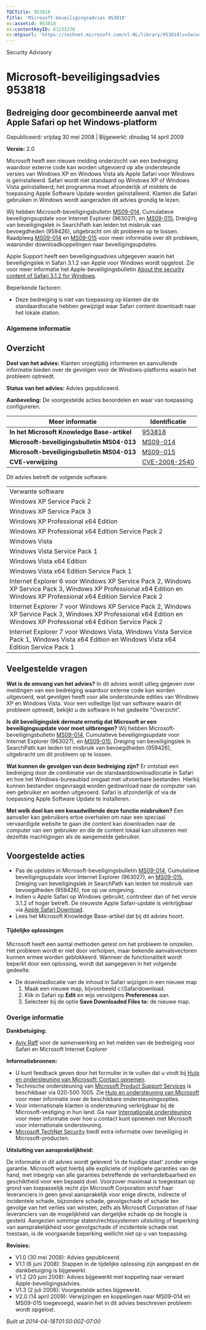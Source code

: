 ```yaml
---
TOCTitle: 953818
Title: 'Microsoft-beveiligingsadvies 953818'
ms:assetid: 953818
ms:contentKeyID: 61231376
ms:mtpsurl: 'https://technet.microsoft.com/nl-NL/library/953818(v=Security.10)'
---
```


Security Advisory

Microsoft-beveiligingsadvies 953818
===================================

Bedreiging door gecombineerde aanval met Apple Safari op het Windows-platform
-----------------------------------------------------------------------------

Gepubliceerd: vrijdag 30 mei 2008 | Bijgewerkt: dinsdag 14 april 2009

**Versie:** 2.0

Microsoft heeft een nieuwe melding onderzocht van een bedreiging waardoor externe code kan worden uitgevoerd op alle ondersteunde versies van Windows XP en Windows Vista als Apple Safari voor Windows is geïnstalleerd. Safari wordt niet standaard op Windows XP of Windows Vista geïnstalleerd; het programma moet afzonderlijk of middels de toepassing Apple Software Update worden geïnstalleerd. Klanten die Safari gebruiken in Windows wordt aangeraden dit advies grondig te lezen.

Wij hebben Microsoft-beveiligingsbulletin [MS09-014](http://technet.microsoft.com/security/bulletin/ms09-014), Cumulatieve beveiligingsupdate voor Internet Explorer (963027), en [MS09-015](http://technet.microsoft.com/security/bulletin/ms09-015), Dreiging van beveiligingslek in SearchPath kan leiden tot misbruik van bevoegdheden (959426), uitgebracht om dit probleem op te lossen. Raadpleeg [MS09-014](http://technet.microsoft.com/security/bulletin/ms09-014) en [MS09-015](http://technet.microsoft.com/security/bulletin/ms09-015) voor meer informatie over dit probleem, waaronder downloadkoppelingen naar beveiligingsupdates.

Apple Support heeft een beveiligingsadvies uitgegeven waarin het beveiligingslek in Safari 3.1.2 van Apple voor Windows wordt opgelost. Zie voor meer informatie het Apple-beveiligingsbulletin [About the security content of Safari 3.1.2 for Windows](http://support.apple.com/kb/ht2092).

Beperkende factoren:

-   Deze bedreiging is niet van toepassing op klanten die de standaardlocatie hebben gewijzigd waar Safari content downloadt naar het lokale station.

### Algemene informatie

Overzicht
---------

<span></span>
**Doel van het advies:** Klanten vroegtijdig informeren en aanvullende informatie bieden over de gevolgen voor de Windows-platforms waarin het probleem optreedt.

**Status van het advies:** Advies gepubliceerd.

**Aanbeveling:** De voorgestelde acties beoordelen en waar van toepassing configureren.

| Meer informatie                             | Identificatie                                                                    |
|---------------------------------------------|----------------------------------------------------------------------------------|
| **In het Microsoft Knowledge Base-artikel** | [953818](http://support.microsoft.com/kb/953818)                                 |
| **Microsoft-beveiligingsbulletin MS04-013** | [MS09-014](http://technet.microsoft.com/security/bulletin/ms09-014)              |
| **Microsoft-beveiligingsbulletin MS04-013** | [MS09-015](http://technet.microsoft.com/security/bulletin/ms09-015)              |
| **CVE-verwijzing**                          | [CVE-2008-2540](http://www.cve.mitre.org/cgi-bin/cvename.cgi?name=cve-2008-2540) |

Dit advies betreft de volgende software:

|                                                                                                                                                                          |
|--------------------------------------------------------------------------------------------------------------------------------------------------------------------------|
| Verwante software                                                                                                                                                        |
| Windows XP Service Pack 2                                                                                                                                                |
| Windows XP Service Pack 3                                                                                                                                                |
| Windows XP Professional x64 Edition                                                                                                                                      |
| Windows XP Professional x64 Edition Service Pack 2                                                                                                                       |
| Windows Vista                                                                                                                                                            |
| Windows Vista Service Pack 1                                                                                                                                             |
| Windows Vista x64 Edition                                                                                                                                                |
| Windows Vista x64 Edition Service Pack 1                                                                                                                                 |
| Internet Explorer 6 voor Windows XP Service Pack 2, Windows XP Service Pack 3, Windows XP Professional x64 Edition en Windows XP Professional x64 Edition Service Pack 2 |
| Internet Explorer 7 voor Windows XP Service Pack 2, Windows XP Service Pack 3, Windows XP Professional x64 Edition en Windows XP Professional x64 Edition Service Pack 2 |
| Internet Explorer 7 voor Windows Vista, Windows Vista Service Pack 1, Windows Vista x64 Edition en Windows Vista x64 Edition Service Pack 1                              |

Veelgestelde vragen
-------------------

<span></span>
**Wat is de omvang van het advies?**
In dit advies wordt uitleg gegeven over meldingen van een bedreiging waardoor externe code kan worden uitgevoerd, wat gevolgen heeft voor alle ondersteunde edities van Windows XP en Windows Vista. Voor een volledige lijst van software waarin dit probleem optreedt, bekijkt u de software in het gedeelte "Overzicht".

**Is dit beveiligingslek dermate ernstig dat Microsoft er een beveiligingsupdate voor moet uitbrengen?**
Wij hebben Microsoft-beveiligingsbulletin [MS09-014](http://technet.microsoft.com/security/bulletin/ms09-014), Cumulatieve beveiligingsupdate voor Internet Explorer (963027), en [MS09-015](http://technet.microsoft.com/security/bulletin/ms09-015), Dreiging van beveiligingslek in SearchPath kan leiden tot misbruik van bevoegdheden (959426), uitgebracht om dit probleem op te lossen.

**Wat kunnen de gevolgen van deze bedreiging zijn?**
Er ontstaat een bedreiging door de combinatie van de standaarddownloadlocatie in Safari en hoe het Windows-bureaublad omgaat met uitvoerbare bestanden. Hierbij kunnen bestanden ongevraagd worden gedownload naar de computer van een gebruiker en worden uitgevoerd. Safari is afzonderlijk of via de toepassing Apple Software Update te installeren.

**Met welk doel kan een kwaadwillende deze functie misbruiken?**
Een aanvaller kan gebruikers ertoe overhalen om naar een speciaal vervaardigde website te gaan die content kan downloaden naar de computer van een gebruiker en die de content lokaal kan uitvoeren met dezelfde machtigingen als de aangemelde gebruiker.

Voorgestelde acties
-------------------

<span></span>
-   Pas de updates in Microsoft-beveiligingsbulletin [MS09-014](http://technet.microsoft.com/security/bulletin/ms09-014), Cumulatieve beveiligingsupdate voor Internet Explorer (963027), en [MS09-015](http://technet.microsoft.com/security/bulletin/ms09-015), Dreiging van beveiligingslek in SearchPath kan leiden tot misbruik van bevoegdheden (959426), toe op uw omgeving.
-   Indien u Apple Safari op Windows gebruikt, controleer dan of het versie 3.1.2 of hoger betreft. De nieuwste Apple Safari-update is verkrijgbaar via [Apple Safari Download](http://www.apple.com/safari/download/).
-   Lees het Microsoft Knowledge Base-artikel dat bij dit advies hoort.

#### Tijdelijke oplossingen

Microsoft heeft een aantal methoden getest om het probleem te omzeilen. Het probleem wordt er niet door verholpen, maar bekende aanvalsvectoren kunnen ermee worden geblokkeerd. Wanneer de functionaliteit wordt beperkt door een oplossing, wordt dat aangegeven in het volgende gedeelte.

-   De downloadlocatie van de inhoud in Safari wijzigen in een nieuwe map
    1.  Maak een nieuwe map, bijvoorbeeld c:\\Safaridownload.
    2.  Klik in Safari op **Edit** en wijs vervolgens **Preferences** aan.
    3.  Selecteer bij de optie **Save Downloaded Files to:** de nieuwe map.

### Overige informatie

**Dankbetuiging:**

-   [Aviv Raff](http://aviv.raffon.net/) voor de samenwerking en het melden van de bedreiging voor Safari en Microsoft Internet Explorer

**Informatiebronnen:**

-   U kunt feedback geven door het formulier in te vullen dat u vindt bij [Hulp en ondersteuning van Microsoft: Contact opnemen](https://support.microsoft.com/common/survey.aspx?scid=sw;en;1257&amp;showpage=1&amp;ws=technet&amp;sd=tech).
-   Technische ondersteuning van [Microsoft Product Support Services](http://support.microsoft.com/?ln=nl) is beschikbaar via 020-500 1005. Zie [Hulp en ondersteuning van Microsoft](http://support.microsoft.com/) voor meer informatie over de beschikbare ondersteuningsopties.
-   Voor internationale klanten is ondersteuning verkrijgbaar bij de Microsoft-vestiging in hun land. Ga naar [Internationale ondersteuning](http://go.microsoft.com/fwlink/?linkid=21155) voor meer informatie over hoe u contact kunt opnemen met Microsoft voor internationale ondersteuning.
-   [Microsoft TechNet Security](http://go.microsoft.com/fwlink/?linkid=21132) biedt extra informatie over beveiliging in Microsoft-producten.

**Uitsluiting van aansprakelijkheid:**

De informatie in dit advies wordt geleverd 'in de huidige staat' zonder enige garantie. Microsoft wijst hierbij alle expliciete of impliciete garanties van de hand, met inbegrip van alle garanties betreffende de verhandelbaarheid en geschiktheid voor een bepaald doel. Voorzover maximaal is toegestaan op grond van toepasselijk recht zijn Microsoft Corporation en/of haar leveranciers in geen geval aansprakelijk voor enige directe, indirecte of incidentele schade, bijzondere schade, gevolgschade of schade ten gevolge van het verlies van winsten, zelfs als Microsoft Corporation of haar leveranciers van de mogelijkheid van dergelijke schade op de hoogte is gesteld. Aangezien sommige staten/rechtssystemen uitsluiting of beperking van aansprakelijkheid voor gevolgschade of incidentele schade niet toestaan, is de voorgaande beperking wellicht niet op u van toepassing.

**Revisies:**

-   V1.0 (30 mei 2008): Advies gepubliceerd.
-   V1.1 (6 juni 2008): Stappen in de tijdelijke oplossing zijn aangepast en de dankbetuiging is bijgewerkt.
-   V1.2 (20 juni 2008): Advies bijgewerkt met koppeling naar verwant Apple-beveiligingsadvies.
-   V1.3 (2 juli 2008): Voorgestelde acties bijgewerkt.
-   V2.0 (14 april 2009): Verwijzingen en koppelingen naar MS09-014 en MS09-015 toegevoegd, waarin het in dit advies beschreven probleem wordt opgelost.

*Built at 2014-04-18T01:50:00Z-07:00*
